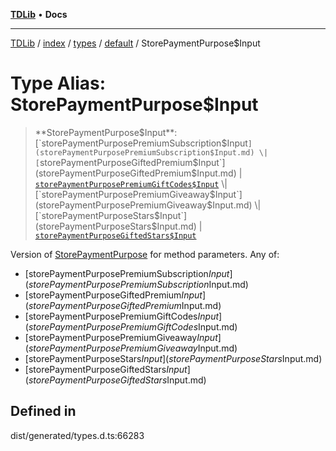 [**TDLib**](../../../../../../README.md) • **Docs**

***

[TDLib](../../../../../../modules.md) / [index](../../../../../README.md) / [types](../../../README.md) / [default](../README.md) / StorePaymentPurpose$Input

# Type Alias: StorePaymentPurpose$Input

> **StorePaymentPurpose$Input**: [`storePaymentPurposePremiumSubscription$Input`](storePaymentPurposePremiumSubscription$Input.md) \| [`storePaymentPurposeGiftedPremium$Input`](storePaymentPurposeGiftedPremium$Input.md) \| [`storePaymentPurposePremiumGiftCodes$Input`](storePaymentPurposePremiumGiftCodes$Input.md) \| [`storePaymentPurposePremiumGiveaway$Input`](storePaymentPurposePremiumGiveaway$Input.md) \| [`storePaymentPurposeStars$Input`](storePaymentPurposeStars$Input.md) \| [`storePaymentPurposeGiftedStars$Input`](storePaymentPurposeGiftedStars$Input.md)

Version of [StorePaymentPurpose](StorePaymentPurpose.md) for method parameters.
Any of:
- [storePaymentPurposePremiumSubscription$Input](storePaymentPurposePremiumSubscription$Input.md)
- [storePaymentPurposeGiftedPremium$Input](storePaymentPurposeGiftedPremium$Input.md)
- [storePaymentPurposePremiumGiftCodes$Input](storePaymentPurposePremiumGiftCodes$Input.md)
- [storePaymentPurposePremiumGiveaway$Input](storePaymentPurposePremiumGiveaway$Input.md)
- [storePaymentPurposeStars$Input](storePaymentPurposeStars$Input.md)
- [storePaymentPurposeGiftedStars$Input](storePaymentPurposeGiftedStars$Input.md)

## Defined in

dist/generated/types.d.ts:66283
